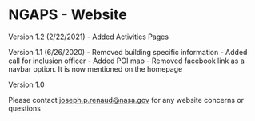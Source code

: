 # NGAPS - Website

Version 1.2 (2/22/2021)
    - Added Activities Pages

Version 1.1 (6/26/2020)
    - Removed building specific information
    - Added call for inclusion officer
    - Added POI map
    - Removed facebook link as a navbar option. It is now mentioned on the homepage

Version 1.0

Please contact joseph.p.renaud@nasa.gov for any website concerns or questions